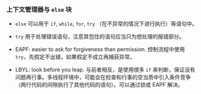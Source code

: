 ### 上下文管理器与 `else` 块

- `else` 可以用于 `if`, `while`, `for`, `try` （在不异常的情况下进行执行）等语句中。

- `try` 用于处理错误语句，注意其包住的语句应当只为想处理的报错部分。

- EAPF: easier to ask for forgiveness than permission. 控制流程中使用 `try`，先假定不出错，如果假定不成立再捕获异常。

- LBYL: look before you leap. 与前者相反，是使用很多 `if` 来判断，保证没有问题再行事。多线程环境中，可能会在检查和行事的空当质中引入条件竞争（两行代码的间隙执行了其他代码的语句）。可以通过锁或 EAPF 解决。